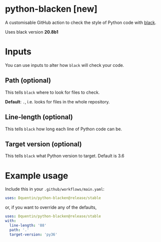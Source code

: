 # python-blacken [new]

A customisable GitHub action to check the style of Python code with [black](https://github.com/psf/black).

Uses black version **20.8b1**

# Inputs
You can use inputs to alter how `black` will check your code.

## Path (optional)
This tells `black` where to look for files to check.

**Default**: `.`, i.e. looks for files in the whole repository.

## Line-length (optional)
This tells `black` how long each line of Python code can be.

## Target version (optional)
This tells `black` what Python version to target. Default is 3.6

# Example usage
Include this in your `.github/workflows/main.yaml`:

```yaml
uses: Dquentin/python-blacken@release/stable
```
or, if you want to override any of the defaults,

```yaml
uses: Dquentin/python-blacken@release/stable
with:
  line-length: '88'
  path: '.'
  target-version: 'py36'
```
